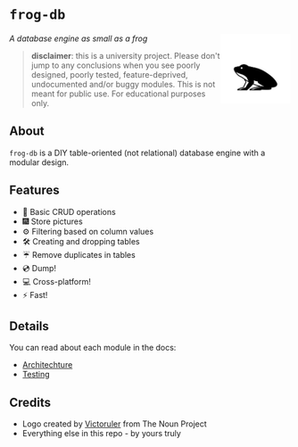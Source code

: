 # `frog-db`

<img align="right" width="125" height="125" src="./img/logo.svg">

_A database engine as small as a frog_

> **disclaimer**: this is a university project. Please don't jump to any conclusions when you see
> poorly designed, poorly tested, feature-deprived, undocumented and/or buggy modules.
> This is not meant for public use. For educational purposes only.

## About

`frog-db` is a DIY table-oriented (not relational) database engine with a modular design.

## Features

- :floppy_disk: Basic CRUD operations
- :fireworks: Store pictures
- :gear: Filtering based on column values
- :hammer_and_wrench: Creating and dropping tables
- :umbrella: Remove duplicates in tables
- :cd: Dump!
- :computer: Cross-platform!
- :zap: Fast!

## Details

You can read about each module in the docs:

- [Architechture](./docs/architecture.md)
- [Testing](./docs/testing.md)

## Credits

- Logo created by [Victoruler](https://thenounproject.com/victorulerz/) from The Noun Project
- Everything else in this repo - by yours truly
